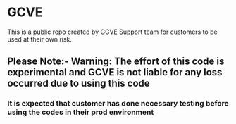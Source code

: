 # GCVE
This is a public repo created by GCVE Support team for customers to be used at their own risk.

## Please Note:- Warning: The effort of this code is experimental and GCVE is not liable for any loss occurred due to using this code

### It is expected that customer has done necessary testing before using the codes in their prod environment
